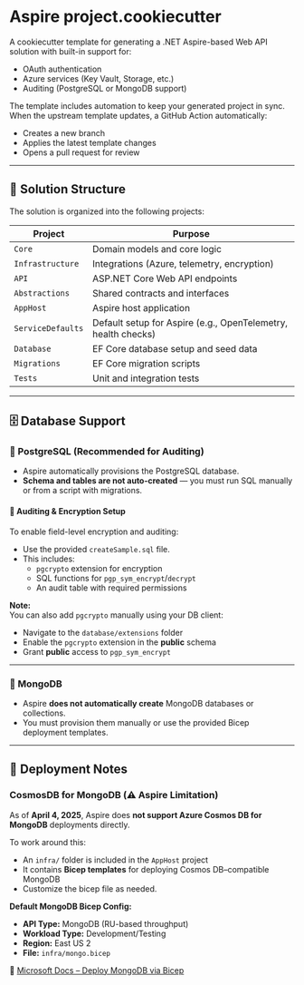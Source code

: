 # Aspire project.cookiecutter

A cookiecutter template for generating a .NET Aspire-based Web API solution with built-in support for:

- OAuth authentication
- Azure services (Key Vault, Storage, etc.)
- Auditing (PostgreSQL or MongoDB support)

The template includes automation to keep your generated project in sync. When the upstream template updates, a GitHub Action automatically:
- Creates a new branch
- Applies the latest template changes
- Opens a pull request for review

---

## 🧱 Solution Structure

The solution is organized into the following projects:

| Project           | Purpose                                                       |
| ----------------- | ------------------------------------------------------------- |
| `Core`            | Domain models and core logic                                  |
| `Infrastructure`  | Integrations (Azure, telemetry, encryption)                   |
| `API`             | ASP.NET Core Web API endpoints                                |
| `Abstractions`    | Shared contracts and interfaces                               |
| `AppHost`         | Aspire host application                                       |
| `ServiceDefaults` | Default setup for Aspire (e.g., OpenTelemetry, health checks) |
| `Database`        | EF Core database setup and seed data                          |
| `Migrations`      | EF Core migration scripts                                     |
| `Tests`           | Unit and integration tests                                    |

---

## 🗄 Database Support

### 🔹 PostgreSQL (Recommended for Auditing)

- Aspire automatically provisions the PostgreSQL database.
- **Schema and tables are not auto-created** — you must run SQL manually or from a script with migrations.

#### 🔐 Auditing & Encryption Setup

To enable field-level encryption and auditing:
- Use the provided `createSample.sql` file.
- This includes:
  - `pgcrypto` extension for encryption
  - SQL functions for `pgp_sym_encrypt`/`decrypt`
  - An audit table with required permissions

**Note:**  
You can also add `pgcrypto` manually using your DB client:
- Navigate to the `database/extensions` folder
- Enable the `pgcrypto` extension in the **public** schema
- Grant **public** access to `pgp_sym_encrypt`

---

### 🔹 MongoDB

- Aspire **does not automatically create** MongoDB databases or collections.
- You must provision them manually or use the provided Bicep deployment templates.

---

## 🚀 Deployment Notes

### CosmosDB for MongoDB (⚠️ Aspire Limitation)

As of **April 4, 2025**, Aspire does **not support Azure Cosmos DB for MongoDB** deployments directly.

To work around this:
- An `infra/` folder is included in the `AppHost` project
- It contains **Bicep templates** for deploying Cosmos DB–compatible MongoDB
- Customize the bicep file as needed.

**Default MongoDB Bicep Config:**

- **API Type:** MongoDB (RU-based throughput)
- **Workload Type:** Development/Testing
- **Region:** East US 2
- **File:** `infra/mongo.bicep`

📖 [Microsoft Docs – Deploy MongoDB via Bicep](https://learn.microsoft.com/en-us/azure/cosmos-db/mongodb/manage-with-bicep)

